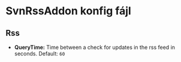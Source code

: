 # SvnRssAddon konfig fájl

## Rss

* **QueryTime:** Time between a check for updates in the rss feed in seconds. Default: `60`
